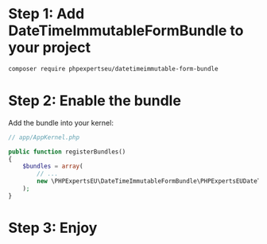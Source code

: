 Step 1: Add DateTimeImmutableFormBundle to your project
=============================
```bash
composer require phpexpertseu/datetimeimmutable-form-bundle
```

Step 2: Enable the bundle
=============================
Add the bundle into your kernel:

```php
// app/AppKernel.php

public function registerBundles()
{
    $bundles = array(
        // ...
        new \PHPExpertsEU\DateTimeImmutableFormBundle\PHPExpertsEUDateTimeImmutableBundle(),
    );
}
```

Step 3: Enjoy
=============================